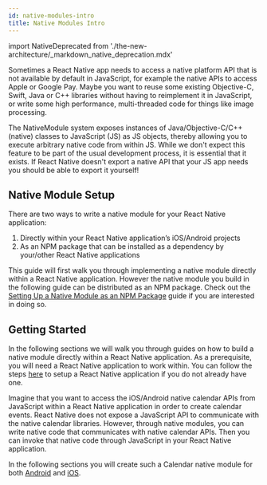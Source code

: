 ```yaml
---
id: native-modules-intro
title: Native Modules Intro
---
```


import NativeDeprecated from './the-new-architecture/\_markdown_native_deprecation.mdx'

<NativeDeprecated />

Sometimes a React Native app needs to access a native platform API that is not available by default in JavaScript, for example the native APIs to access Apple or Google Pay. Maybe you want to reuse some existing Objective-C, Swift, Java or C++ libraries without having to reimplement it in JavaScript, or write some high performance, multi-threaded code for things like image processing.

The NativeModule system exposes instances of Java/Objective-C/C++ (native) classes to JavaScript (JS) as JS objects, thereby allowing you to execute arbitrary native code from within JS. While we don't expect this feature to be part of the usual development process, it is essential that it exists. If React Native doesn't export a native API that your JS app needs you should be able to export it yourself!

## Native Module Setup

There are two ways to write a native module for your React Native application:

1. Directly within your React Native application’s iOS/Android projects
2. As an NPM package that can be installed as a dependency by your/other React Native applications

This guide will first walk you through implementing a native module directly within a React Native application. However the native module you build in the following guide can be distributed as an NPM package. Check out the [Setting Up a Native Module as an NPM Package](native-modules-setup) guide if you are interested in doing so.

## Getting Started

In the following sections we will walk you through guides on how to build a native module directly within a React Native application. As a prerequisite, you will need a React Native application to work within. You can follow the steps [here](getting-started) to setup a React Native application if you do not already have one.

Imagine that you want to access the iOS/Android native calendar APIs from JavaScript within a React Native application in order to create calendar events. React Native does not expose a JavaScript API to communicate with the native calendar libraries. However, through native modules, you can write native code that communicates with native calendar APIs. Then you can invoke that native code through JavaScript in your React Native application.

In the following sections you will create such a Calendar native module for both [Android](native-modules-android) and [iOS](native-modules-ios).
